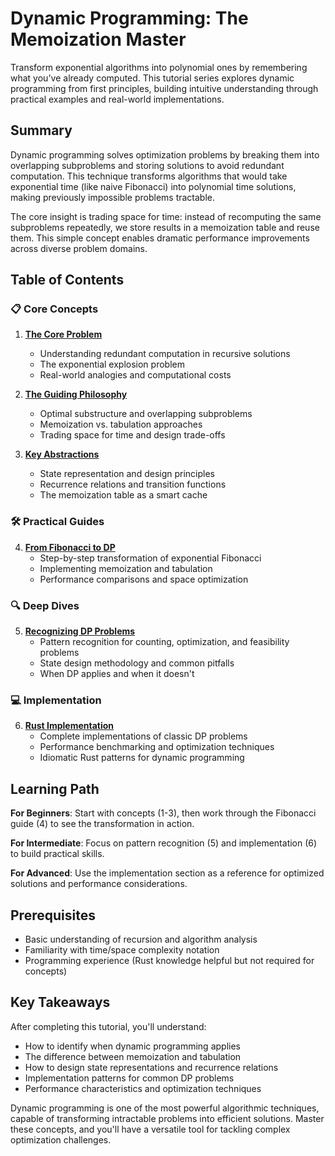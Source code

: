 # Dynamic Programming: The Memoization Master

Transform exponential algorithms into polynomial ones by remembering what you've already computed. This tutorial series explores dynamic programming from first principles, building intuitive understanding through practical examples and real-world implementations.

## Summary

Dynamic programming solves optimization problems by breaking them into overlapping subproblems and storing solutions to avoid redundant computation. This technique transforms algorithms that would take exponential time (like naive Fibonacci) into polynomial time solutions, making previously impossible problems tractable.

The core insight is trading space for time: instead of recomputing the same subproblems repeatedly, we store results in a memoization table and reuse them. This simple concept enables dramatic performance improvements across diverse problem domains.

## Table of Contents

### 📋 Core Concepts
1. **[The Core Problem](01-concepts-01-the-core-problem.md)**
   - Understanding redundant computation in recursive solutions
   - The exponential explosion problem
   - Real-world analogies and computational costs

2. **[The Guiding Philosophy](01-concepts-02-the-guiding-philosophy.md)**
   - Optimal substructure and overlapping subproblems
   - Memoization vs. tabulation approaches
   - Trading space for time and design trade-offs

3. **[Key Abstractions](01-concepts-03-key-abstractions.md)**
   - State representation and design principles
   - Recurrence relations and transition functions
   - The memoization table as a smart cache

### 🛠️ Practical Guides
4. **[From Fibonacci to DP](02-guides-01-fibonacci-to-dp.md)**
   - Step-by-step transformation of exponential Fibonacci
   - Implementing memoization and tabulation
   - Performance comparisons and space optimization

### 🔍 Deep Dives
5. **[Recognizing DP Problems](03-deep-dive-01-recognizing-dp-problems.md)**
   - Pattern recognition for counting, optimization, and feasibility problems
   - State design methodology and common pitfalls
   - When DP applies and when it doesn't

### 💻 Implementation
6. **[Rust Implementation](04-rust-implementation.md)**
   - Complete implementations of classic DP problems
   - Performance benchmarking and optimization techniques
   - Idiomatic Rust patterns for dynamic programming

## Learning Path

**For Beginners**: Start with concepts (1-3), then work through the Fibonacci guide (4) to see the transformation in action.

**For Intermediate**: Focus on pattern recognition (5) and implementation (6) to build practical skills.

**For Advanced**: Use the implementation section as a reference for optimized solutions and performance considerations.

## Prerequisites

- Basic understanding of recursion and algorithm analysis
- Familiarity with time/space complexity notation
- Programming experience (Rust knowledge helpful but not required for concepts)

## Key Takeaways

After completing this tutorial, you'll understand:
- How to identify when dynamic programming applies
- The difference between memoization and tabulation
- How to design state representations and recurrence relations
- Implementation patterns for common DP problems
- Performance characteristics and optimization techniques

Dynamic programming is one of the most powerful algorithmic techniques, capable of transforming intractable problems into efficient solutions. Master these concepts, and you'll have a versatile tool for tackling complex optimization challenges.